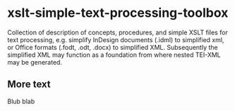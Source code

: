 # xslt-simple-text-processing-toolbox
Collection of description of concepts, procedures, and simple XSLT files for text processing, e.g. simplify InDesign documents (.idml) to simplified xml, or Office formats (.fodt, .odt, .docx) to simplified XML. Subsequently the simplified XML may function as a foundation from where nested TEI-XML may be generated.

## More text

Blub blab
